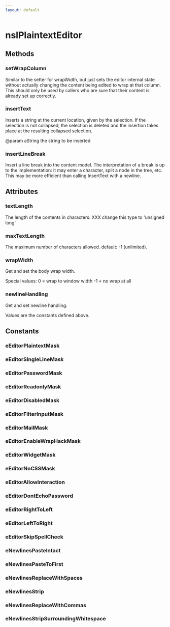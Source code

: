 ```yaml
---
layout: default
---
```


# nsIPlaintextEditor #

## Methods ##

### setWrapColumn ###

Similar to the setter for wrapWidth, but just sets the editor
internal state without actually changing the content being edited
to wrap at that column.  This should only be used by callers who
are sure that their content is already set up correctly.


### insertText ###

Inserts a string at the current location,
given by the selection.
If the selection is not collapsed, the selection is deleted
and the insertion takes place at the resulting collapsed selection.

@param aString   the string to be inserted


### insertLineBreak ###

Insert a line break into the content model.
The interpretation of a break is up to the implementation:
it may enter a character, split a node in the tree, etc.
This may be more efficient than calling InsertText with a newline.


## Attributes ##

### textLength ###

The length of the contents in characters.
XXX change this type to 'unsigned long'


### maxTextLength ###

The maximum number of characters allowed.
  default: -1 (unlimited).


### wrapWidth ###
 Get and set the body wrap width.

Special values:
   0 = wrap to window width
  -1 = no wrap at all


### newlineHandling ###
 Get and set newline handling.

 Values are the constants defined above.


## Constants ##

### eEditorPlaintextMask ###

### eEditorSingleLineMask ###

### eEditorPasswordMask ###

### eEditorReadonlyMask ###

### eEditorDisabledMask ###

### eEditorFilterInputMask ###

### eEditorMailMask ###

### eEditorEnableWrapHackMask ###

### eEditorWidgetMask ###

### eEditorNoCSSMask ###

### eEditorAllowInteraction ###

### eEditorDontEchoPassword ###

### eEditorRightToLeft ###

### eEditorLeftToRight ###

### eEditorSkipSpellCheck ###

### eNewlinesPasteIntact ###

### eNewlinesPasteToFirst ###

### eNewlinesReplaceWithSpaces ###

### eNewlinesStrip ###

### eNewlinesReplaceWithCommas ###

### eNewlinesStripSurroundingWhitespace ###
